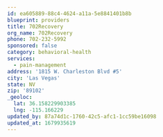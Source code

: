 ```yaml
---
id: ea605889-88c4-4624-a11a-5e8841401b8b
blueprint: providers
title: 702Recovery
org_name: 702Recovery
phone: 702-232-5992
sponsored: false
category: behavioral-health
services:
  - pain-management
address: '1815 W. Charleston Blvd #5'
city: 'Las Vegas'
state: NV
zip: '89102'
_geoloc:
  lat: 36.158229903385
  lng: -115.166229
updated_by: 87a74d1c-1760-42c5-afc1-1cc59be16098
updated_at: 1679935619
---
```

